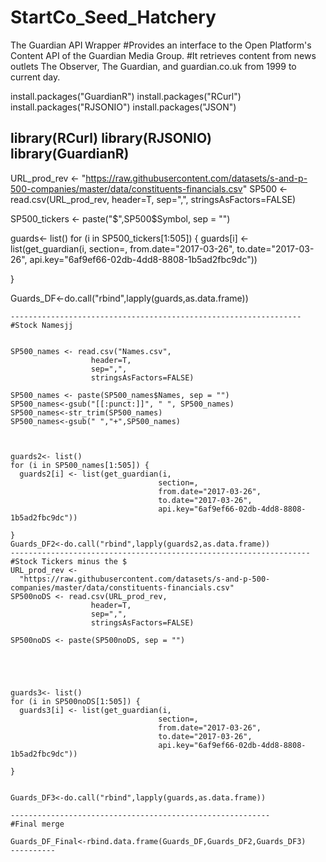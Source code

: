 # StartCo_Seed_Hatchery
The Guardian API Wrapper
#Provides an interface to the Open Platform's Content API of the Guardian Media Group. 
#It retrieves content from news outlets The Observer, The Guardian, and guardian.co.uk from 1999 to current day.

install.packages("GuardianR")
install.packages("RCurl")
install.packages("RJSONIO")
install.packages("JSON")


library(RCurl)
library(RJSONIO)
library(GuardianR)
------------------------------

  URL_prod_rev <- 
  "https://raw.githubusercontent.com/datasets/s-and-p-500-companies/master/data/constituents-financials.csv"
SP500 <- read.csv(URL_prod_rev, 
                  header=T, 
                  sep=",",
                  stringsAsFactors=FALSE)

SP500_tickers <- paste("$",SP500$Symbol, sep = "")





guards<- list()
for (i in SP500_tickers[1:505]) {
  guards[i] <- list(get_guardian(i,
                                    section=,
                                    from.date="2017-03-26",
                                    to.date="2017-03-26",
                                    api.key="6af9ef66-02db-4dd8-8808-1b5ad2fbc9dc"))

}


Guards_DF<-do.call("rbind",lapply(guards,as.data.frame))
```
-----------------------------------------------------------------
#Stock Namesjj


SP500_names <- read.csv("Names.csv", 
                  header=T, 
                  sep=",",
                  stringsAsFactors=FALSE)

SP500_names <- paste(SP500_names$Names, sep = "")
SP500_names<-gsub("[[:punct:]]", " ", SP500_names)
SP500_names<-str_trim(SP500_names)
SP500_names<-gsub(" ","+",SP500_names)



guards2<- list()
for (i in SP500_names[1:505]) {
  guards2[i] <- list(get_guardian(i,
                                 section=,
                                 from.date="2017-03-26",
                                 to.date="2017-03-26",
                                 api.key="6af9ef66-02db-4dd8-8808-1b5ad2fbc9dc"))
  
}
Guards_DF2<-do.call("rbind",lapply(guards2,as.data.frame))
-------------------------------------------------------------------
#Stock Tickers minus the $
URL_prod_rev <- 
  "https://raw.githubusercontent.com/datasets/s-and-p-500-companies/master/data/constituents-financials.csv"
SP500noDS <- read.csv(URL_prod_rev, 
                  header=T, 
                  sep=",",
                  stringsAsFactors=FALSE)

SP500noDS <- paste(SP500noDS, sep = "")





guards3<- list()
for (i in SP500noDS[1:505]) {
  guards3[i] <- list(get_guardian(i,
                                 section=,
                                 from.date="2017-03-26",
                                 to.date="2017-03-26",
                                 api.key="6af9ef66-02db-4dd8-8808-1b5ad2fbc9dc"))
  
}


Guards_DF3<-do.call("rbind",lapply(guards,as.data.frame))

----------------------------------------------------------
#Final merge

Guards_DF_Final<-rbind.data.frame(Guards_DF,Guards_DF2,Guards_DF3)
----------
 
